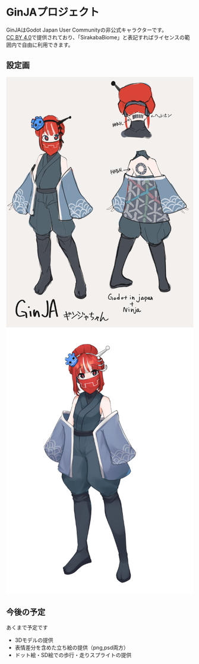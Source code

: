 # GinJAプロジェクト
GinJAはGodot Japan User Communityの非公式キャラクターです。  
[CC BY 4.0](https://creativecommons.org/licenses/by/4.0/deed.ja)で提供されており、「SirakabaBiome」と表記すればライセンスの範囲内で自由に利用できます。

## 設定画
![初期設定画](./1_rnb.png)
![初版立ち絵](./GinJA_Stand.png)

## 今後の予定
あくまで予定です
- 3Dモデルの提供
- 表情差分を含めた立ち絵の提供（png,psd両方）
- ドット絵・SD絵での歩行・走りスプライトの提供